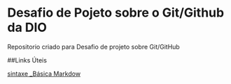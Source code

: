 # Desafio de Pojeto sobre o Git/Github da DIO
Repositorio criado para Desafio de projeto sobre Git/GitHub


##Links Úteis 


[sintaxe _Básica Markdow](https://www.markdownguide.org/basic-syntax/)
